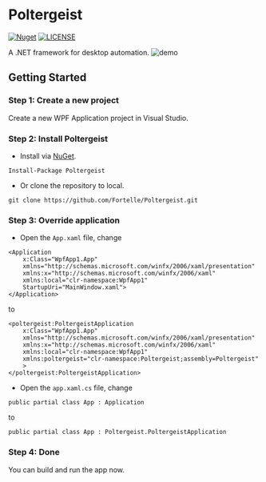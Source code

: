 # Poltergeist
[![Nuget](https://img.shields.io/nuget/v/Poltergeist?style=flat)](https://www.nuget.org/packages/Poltergeist)
[![LICENSE](https://img.shields.io/github/license/fortelle/poltergeist?style=flat)](https://github.com/fortelle/poltergeist/blob/master/LICENSE.txt)

A .NET framework for desktop automation.
![demo](https://user-images.githubusercontent.com/38492315/190919754-9fd76ff2-7929-44cb-9763-ae78640f8101.gif)

## Getting Started
### Step 1: Create a new project
Create a new WPF Application project in Visual Studio.
### Step 2: Install Poltergeist
- Install via [NuGet](https://www.nuget.org/packages/Poltergeist).
```
Install-Package Poltergeist
```
- Or clone the repository to local.
```
git clone https://github.com/Fortelle/Poltergeist.git
```
### Step 3: Override application
- Open the `App.xaml` file, change
```
<Application
    x:Class="WpfApp1.App"
    xmlns="http://schemas.microsoft.com/winfx/2006/xaml/presentation"
    xmlns:x="http://schemas.microsoft.com/winfx/2006/xaml"
    xmlns:local="clr-namespace:WpfApp1"
    StartupUri="MainWindow.xaml">
</Application>
```
 to
```
<poltergeist:PoltergeistApplication
    x:Class="WpfApp1.App"
    xmlns="http://schemas.microsoft.com/winfx/2006/xaml/presentation"
    xmlns:x="http://schemas.microsoft.com/winfx/2006/xaml"
    xmlns:local="clr-namespace:WpfApp1"
    xmlns:poltergeist="clr-namespace:Poltergeist;assembly=Poltergeist"
    >
</poltergeist:PoltergeistApplication>
```

- Open the `app.xaml.cs` file, change
```
public partial class App : Application
```
 to
```
public partial class App : Poltergeist.PoltergeistApplication
```
### Step 4: Done
You can build and run the app now.
